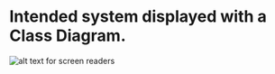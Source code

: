 # Intended system displayed with a Class Diagram.

![alt text for screen readers](https://gitlab.lnu.se/sp222ym/therecipeapp/-/blob/master/TheRecipeApp%20Class%20Diagram.png "First intended Class Diagram off The Recipe App")